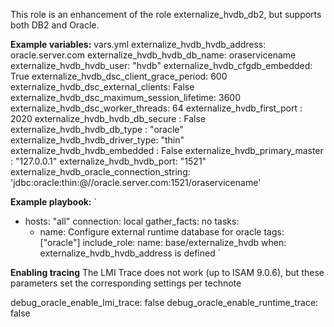 This role is an enhancement of the role externalize_hvdb_db2, but supports both DB2 and Oracle.

**Example variables:**
vars.yml
externalize_hvdb_hvdb_address: oracle.server.com
externalize_hvdb_hvdb_db_name: oraservicename
externalize_hvdb_hvdb_user: "hvdb"
externalize_hvdb_cfgdb_embedded:  True
externalize_hvdb_dsc_client_grace_period:      600
externalize_hvdb_dsc_external_clients: False
externalize_hvdb_dsc_maximum_session_lifetime: 3600
externalize_hvdb_dsc_worker_threads: 64
externalize_hvdb_first_port      : 2020
externalize_hvdb_hvdb_db_secure  : False
externalize_hvdb_hvdb_db_type    : "oracle"
externalize_hvdb_hvdb_driver_type: "thin"
externalize_hvdb_hvdb_embedded   :  False
externalize_hvdb_primary_master  :  "127.0.0.1"
externalize_hvdb_hvdb_port: "1521"
externalize_hvdb_oracle_connection_string: 'jdbc:oracle:thin:@//oracle.server.com:1521/oraservicename'

**Example playbook:**
`
- hosts: "all"
  connection: local
  gather_facts: no
  tasks:
    - name: Configure external runtime database for oracle
      tags: ["oracle"]
      include_role:
        name: base/externalize_hvdb
      when: externalize_hvdb_hvdb_address is defined
 `

**Enabling tracing**
The LMI Trace does not work (up to ISAM 9.0.6), but these parameters set the corresponding settings per technote

debug_oracle_enable_lmi_trace: false
debug_oracle_enable_runtime_trace: false
